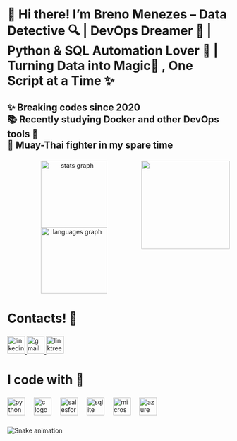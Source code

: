 <h1 align="left">👋 Hi there! I’m Breno Menezes – Data Detective 🔍 | DevOps Dreamer 🚀 | Python & SQL Automation Lover 🤖 | Turning Data into Magic🧙 , One Script at a Time ✨</h1>

###

<h2 align="left">✨ Breaking codes since 2020<br>📚 Recently studying Docker and other DevOps tools 🐳<br>🥊 Muay-Thai fighter in my spare time</h2>

###

<img align="right" height="200" src="https://github.com/user-attachments/assets/1fc79742-3ab9-4fc0-8361-60dd35f65b0c"/>

###

<div align="center">
  <img src="https://github-readme-stats.vercel.app/api?username=Brenezes&hide_title=false&hide_rank=false&show_icons=true&include_all_commits=true&count_private=true&disable_animations=false&theme=bear&locale=en&hide_border=true&order=1" height="150" alt="stats graph"  />
  <img src="https://github-readme-stats.vercel.app/api/top-langs?username=Brenezes&locale=en&hide_title=false&layout=compact&card_width=320&langs_count=5&theme=bear&hide_border=true&order=2" height="150" alt="languages graph"  />
</div>

###

<h1 align="left">Contacts! 📱</h1>

###

<div align="left">
  <a href="https://www.linkedin.com/in/breno-menezes-araujo/" target="_blank">
    <img src="https://img.shields.io/static/v1?message=LinkedIn&logo=linkedin&label=&color=0077B5&logoColor=white&labelColor=&style=for-the-badge" height="40" alt="linkedin logo"  />
  </a>
  <a href="brenomearaujo@gmail.com" target="_blank">
    <img src="https://img.shields.io/static/v1?message=Gmail&logo=gmail&label=&color=D14836&logoColor=white&labelColor=&style=for-the-badge" height="40" alt="gmail logo"  />
  </a>
  <a href="https://linktr.ee/Breno_Menezes" target="_blank">
    <img src="https://img.shields.io/static/v1?message=Linktree&logo=linktree&label=&color=1de9b6&logoColor=white&labelColor=&style=for-the-badge" height="40" alt="linktree logo"  />
  </a>
</div>

###

<h1 align="left">I code with 🤖</h1>

###

<div align="left">
  <img src="https://cdn.jsdelivr.net/gh/devicons/devicon/icons/python/python-original.svg" height="40" alt="python logo"  />
  <img width="12" />
  <img src="https://cdn.jsdelivr.net/gh/devicons/devicon/icons/c/c-original.svg" height="40" alt="c logo"  />
  <img width="12" />
  <img src="https://cdn.jsdelivr.net/gh/devicons/devicon/icons/salesforce/salesforce-original.svg" height="40" alt="salesforce logo"  />
  <img width="12" />
  <img src="https://cdn.jsdelivr.net/gh/devicons/devicon/icons/sqlite/sqlite-original.svg" height="40" alt="sqlite logo"  />
  <img width="12" />
  <img src="https://cdn.jsdelivr.net/gh/devicons/devicon/icons/microsoftsqlserver/microsoftsqlserver-plain.svg" height="40" alt="microsoftsqlserver logo"  />
  <img width="12" />
  <img src="https://cdn.jsdelivr.net/gh/devicons/devicon/icons/azure/azure-original.svg" height="40" alt="azure logo"  />
</div>

###

<img src="https://raw.githubusercontent.com/Brenezes/Brenezes/output/snake.svg" alt="Snake animation" />

###
